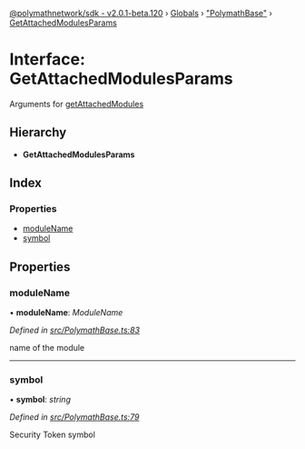 [@polymathnetwork/sdk - v2.0.1-beta.120](../README.md) › [Globals](../globals.md) › ["PolymathBase"](../modules/_polymathbase_.md) › [GetAttachedModulesParams](_polymathbase_.getattachedmodulesparams.md)

# Interface: GetAttachedModulesParams

Arguments for [getAttachedModules](../classes/_polymathbase_.polymathbase.md#getattachedmodules)

## Hierarchy

- **GetAttachedModulesParams**

## Index

### Properties

- [moduleName](_polymathbase_.getattachedmodulesparams.md#modulename)
- [symbol](_polymathbase_.getattachedmodulesparams.md#symbol)

## Properties

### moduleName

• **moduleName**: _ModuleName_

_Defined in [src/PolymathBase.ts:83](https://github.com/PolymathNetwork/polymath-sdk/blob/1da5bc5/src/PolymathBase.ts#L83)_

name of the module

---

### symbol

• **symbol**: _string_

_Defined in [src/PolymathBase.ts:79](https://github.com/PolymathNetwork/polymath-sdk/blob/1da5bc5/src/PolymathBase.ts#L79)_

Security Token symbol

